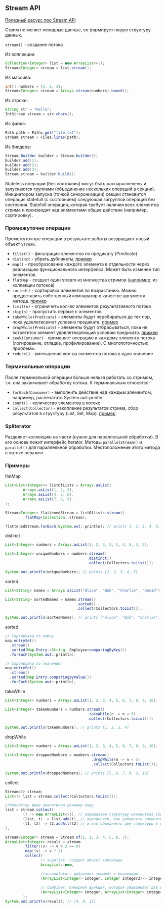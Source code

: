 ## Stream API

<a href="https://struchkov.dev/blog/ru/java-stream-api/" target="_blank">Полезный ресурс про Stream API</a>

Стрим не меняет исходные данные, он формирует новую структуру данных.

`stream()` - создание потока

Из коллекции:
```java
Collection<Integer> list = new ArrayList<>();
Stream<Integer> stream = list.stream();
```

Из массива:
```java
int[] numbers = {1, 2, 3};
Stream<Integer> stream = Arrays.stream(numbers).boxed();
```

Из строки:
```java
String str = "Hello";
IntStream stream = str.chars();
```

Из файла:
```java
Path path = Paths.get("file.txt");
Stream stream = Files.lines(path);
```

Из билдера:
```java
Stream.Builder builder = Stream.builder();
builder.add(1);
builder.add(2);
builder.add(3);
Stream stream = builder.build();
```

Stateless операции (без состояния) могут быть распараллелены и запускаются группами (объединение нескольких операций в секции).
Инициатором запуска (точкой синхронизации) секции становится операция statefull (с состоянием) следующая загруппой операций без состояния.
Statefull операция, которая требует наличия всех элементов стрима и производит над элементами общее действие (например, сортировку).

### Промежуточне операции 

Промежуточные операции в результате работы возвращают новый объект `Stream`.

- `filter()` - фильтрация элементов по предикату (Predicate)
- `distinct` - убрать дубликаты, [пример](#distinct)
- `map()` - преобразование каждого элемента в отдельности через реализацию функционального интерфейса. Может быть изменен тип элементов.
- `flatMap` - создает один stream из множества стримов ([например](#flatMap), из коллекции потоков)
- `sorted()` - сортировка элементов по возрастанию. Можно предоставить собственный компаратор в качестве аргумента метода. [пример](#sorted)
- `limit(n)` - ограничить кол-во элементов результативного потока
- `skip(n)` - пропустить первые n элементов
- `takeWhile(Predicate)` - элементы будут перебираться до тех пор, пока удовлетворяют условию предиката. [пример](#takeWhile)
- `dropWhile(Predicate)` - элементы будут отбрасываться, пока не встретится элемент удовлетворяющий условию предиката. [пример](#dropWhile)
- `peek(Consumer)` - применяет операцию к каждому элементу потока (логирование, отладка, профилирование). С многопоточностью проблемы.
- `reduce()` - уменьшение кол-ва элементов потока в одно значение

### Терминальные операции

После терминальной операции больше нельзя работать со стримом, т.к. она заканчивает обработку потока.
К терминальным относятся:
- `forEach(Consumer)` - выполнить действие над каждым элементом, например, распечатать System.out::println
- `count()` - количество элементов в потоке
- `сollect(Collector)` - накопление результатов стрима, сбор результатов в структуру (List, Set, Map). [пример](#сollect)

### Spliterator
Разделяет коллекцию на части (нужно для параллельной обработки).
В его основе лежит интерфейс Iterator. 
Методы `parallelStream()` и `parallel()` для параллельной обработки. Местоположение этого метода в потоке неважно.

### Примеры

<a name="flatMap"></a>flatMap
```java
List<List<Integer>> listOfLists = Arrays.asList(
        Arrays.asList(1, 2, 3),
        Arrays.asList(4, 5, 6),
        Arrays.asList(7, 8, 9)
);

Stream<Integer> flattenedStream = listOfLists.stream()
        .flatMap(Collection::stream);

flattenedStream.forEach(System.out::println); // prints 1, 2, 3, 4, 5, 6, 7, 8, 9
```

<a name="distinct"></a>distinct
```java
List<Integer> numbers = Arrays.asList(1, 2, 3, 2, 1, 4, 5, 3, 5);

List<Integer> uniqueNumbers = numbers.stream()
                                     .distinct()
                                     .collect(Collectors.toList());

System.out.println(uniqueNumbers); // prints [1, 2, 3, 4, 5]
```

<a name="sorted"></a>sorted
```java
List<String> names = Arrays.asList("Alice", "Bob", "Charlie", "David");

List<String> sortedNames = names.stream()
                                .sorted()
                                .collect(Collectors.toList());

System.out.println(sortedNames); // prints ["Alice", "Bob", "Charlie", "David"]
```

<a name="sorted1"></a>sorted
```java
// Сортировка по ключу
map.entrySet()
  .stream()
  .sorted(Map.Entry.<String, Employee>comparingByKey())
  .forEach(System.out::println);

// Сортировка по значению
map.entrySet()
  .stream()
  .sorted(Map.Entry.comparingByValue())
  .forEach(System.out::println);
```

<a name="takeWhile"></a>takeWhile
```java
List<Integer> numbers = Arrays.asList(1, 2, 3, 4, 5, 6, 7, 8, 9, 10);

List<Integer> takenNumbers = numbers.stream()
                                     .takeWhile(n -> n < 5)
                                     .collect(Collectors.toList());

System.out.println(takenNumbers); // prints [1, 2, 3, 4]
```

<a name="dropWhile"></a>dropWhile
```java
List<Integer> numbers = Arrays.asList(1, 2, 3, 4, 5, 6, 7, 8, 9, 10);

List<Integer> droppedNumbers = numbers.stream()
                                       .dropWhile(n -> n < 5)
                                       .collect(Collectors.toList());

System.out.println(droppedNumbers); // prints [5, 6, 7, 8, 9, 10]
```

<a name="сollect"></a>сollect
```java
Stream<?> stream;
List<?> list = stream.collect(Collectors.toList());

//Коллектор выше аналогичен данному коду
list = stream.collect(
        () -> new ArrayList<>(), // определяем структуру накопителя (Supplier)
        (list, t) -> list.add(t), // определяем, как добавлять элементы
        (l1, l2) -> l1.addAll(l2) // и как объединять две структуры в одну
);

Stream<Integer> stream = Stream.of(1, 2, 3, 4, 5, 6, 7);
ArrayList<Integer> result = stream
        .filter((v) -> v % 2 == 0)
        .map((v) -> v * 2)
        .collect(
                // supplier: создает объект коллекции
                ArrayList::new,

                //accumulator: добавляет элемент в коллекцию
                (ArrayList<Integer> integer, Integer integer2)-> integer.add(integer2),
                
                // combiner: бинарная функция, которая объединяет два объекта
                (ArrayList<Integer> integer, ArrayList<Integer> integer2) -> integer.addAll(integer2) 
        );
System.out.println(result); // [4, 8, 12]
```
